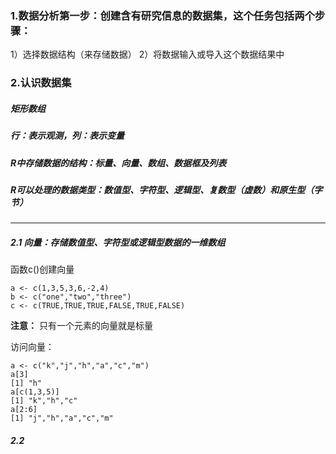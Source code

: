 ### 1.数据分析第一步：创建含有研究信息的数据集，这个任务包括两个步骤：
  1）选择数据结构（来存储数据）
  2）将数据输入或导入这个数据结果中
 
### 2.认识数据集

##### **矩形数组**
##### **行：表示观测，列：表示变量**
##### **R中存储数据的结构：标量、向量、数组、数据框及列表**
##### **R可以处理的数据类型：数值型、字符型、逻辑型、复数型（虚数）和原生型（字节）**
 
---------------------------------------------------------------------------------------
##### 2.1 向量：存储数值型、字符型或逻辑型数据的一维数组
  
  函数c()创建向量
  
    a <- c(1,3,5,3,6,-2,4)
    b <- c("one","two","three")
    c <- c(TRUE,TRUE,TRUE,FALSE,TRUE,FALSE)
  
  **注意：** 只有一个元素的向量就是标量
  
  访问向量：
  
    a <- c("k","j","h","a","c","m")
    a[3]
    [1] "h"
    a[c(1,3,5)]
    [1] "k","h","c"
    a[2:6]
    [1] "j","h","a","c","m"
    
##### 2.2

